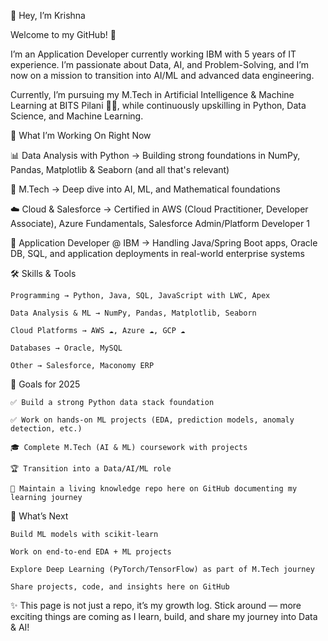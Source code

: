 👋 Hey, I’m Krishna

Welcome to my GitHub! 🚀

I’m an Application Developer currently working IBM with 5 years of IT experience. I’m passionate about Data, AI, and Problem-Solving, and I’m now on a mission to transition into AI/ML and advanced data engineering.

Currently, I’m pursuing my M.Tech in Artificial Intelligence & Machine Learning at BITS Pilani 🧑‍🎓, while continuously upskilling in Python, Data Science, and Machine Learning.

🎯 What I’m Working On Right Now

📊 Data Analysis with Python → Building strong foundations in NumPy, Pandas, Matplotlib & Seaborn (and all that's relevant)

🧠 M.Tech → Deep dive into AI, ML, and Mathematical foundations

☁️ Cloud & Salesforce → Certified in AWS (Cloud Practitioner, Developer Associate), Azure Fundamentals, Salesforce Admin/Platform Developer 1

💼 Application Developer @ IBM → Handling Java/Spring Boot apps, Oracle DB, SQL, and application deployments in real-world enterprise systems

🛠️ Skills & Tools

    Programming → Python, Java, SQL, JavaScript with LWC, Apex

    Data Analysis & ML → NumPy, Pandas, Matplotlib, Seaborn

    Cloud Platforms → AWS ☁️, Azure ☁️, GCP ☁️

    Databases → Oracle, MySQL

    Other → Salesforce, Maconomy ERP

🚀 Goals for 2025

    ✅ Build a strong Python data stack foundation

    ✅ Work on hands-on ML projects (EDA, prediction models, anomaly detection, etc.)

    🎓 Complete M.Tech (AI & ML) coursework with projects

    🏆 Transition into a Data/AI/ML role 

    📖 Maintain a living knowledge repo here on GitHub documenting my learning journey



📌 What’s Next

    Build ML models with scikit-learn

    Work on end-to-end EDA + ML projects

    Explore Deep Learning (PyTorch/TensorFlow) as part of M.Tech journey

    Share projects, code, and insights here on GitHub

✨ This page is not just a repo, it’s my growth log. Stick around — more exciting things are coming as I learn, build, and share my journey into Data & AI!